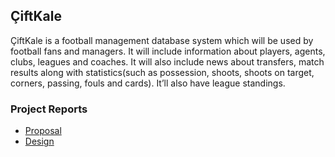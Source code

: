 ## ÇiftKale

ÇiftKale is a football management database system which will be used by football fans and
managers. It will include information about players, agents, clubs, leagues and coaches. It will also
include news about transfers, match results along with statistics(such as possession, shoots, shoots
on target, corners, passing, fouls and cards). It’ll also have league standings.

### Project Reports
* [Proposal](reports/proposal.pdf)
* [Design](reports/design.pdf)

